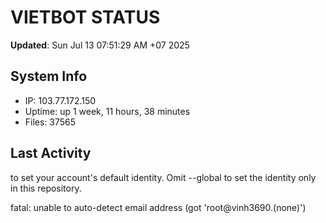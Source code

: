 # VIETBOT STATUS
**Updated**: Sun Jul 13 07:51:29 AM +07 2025

## System Info
- IP: 103.77.172.150
- Uptime: up 1 week, 11 hours, 38 minutes
- Files: 37565

## Last Activity

to set your account's default identity.
Omit --global to set the identity only in this repository.

fatal: unable to auto-detect email address (got 'root@vinh3690.(none)')
